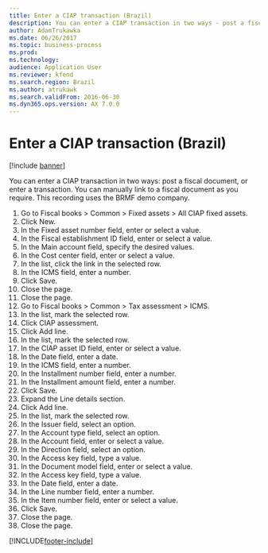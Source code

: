 ```yaml
---
title: Enter a CIAP transaction (Brazil)
description: You can enter a CIAP transaction in two ways - post a fiscal document, or enter a transaction.
author: AdamTrukawka
ms.date: 06/26/2017
ms.topic: business-process
ms.prod: 
ms.technology: 
audience: Application User
ms.reviewer: kfend
ms.search.region: Brazil
ms.author: atrukawk
ms.search.validFrom: 2016-06-30
ms.dyn365.ops.version: AX 7.0.0
---
```

# Enter a CIAP transaction (Brazil)

[!include [banner](../../includes/banner.md)]

You can enter a CIAP transaction in two ways: post a fiscal document, or enter a transaction. You can  manually link to a fiscal document as you require. This recording uses the BRMF demo company.

1. Go to Fiscal books > Common > Fixed assets > All CIAP fixed assets.
2. Click New.
3. In the Fixed asset number field, enter or select a value.
4. In the Fiscal establishment ID field, enter or select a value.
5. In the Main account field, specify the desired values.
6. In the Cost center field, enter or select a value.
7. In the list, click the link in the selected row.
8. In the ICMS field, enter a number.
9. Click Save.
10. Close the page.
11. Close the page.
12. Go to Fiscal books > Common > Tax assessment > ICMS.
13. In the list, mark the selected row.
14. Click CIAP assessment.
15. Click Add line.
16. In the list, mark the selected row.
17. In the CIAP asset ID field, enter or select a value.
18. In the Date field, enter a date.
19. In the ICMS field, enter a number.
20. In the Installment number field, enter a number.
21. In the Installment amount field, enter a number.
22. Click Save.
23. Expand the Line details section.
24. Click Add line.
25. In the list, mark the selected row.
26. In the Issuer field, select an option.
27. In the Account type field, select an option.
28. In the Account field, enter or select a value.
29. In the Direction field, select an option.
30. In the Access key field, type a value.
31. In the Document model field, enter or select a value.
32. In the Access key field, type a value.
33. In the Date field, enter a date.
34. In the Line number field, enter a number.
35. In the Item number field, enter or select a value.
36. Click Save.
37. Close the page.
38. Close the page.



[!INCLUDE[footer-include](../../../includes/footer-banner.md)]
